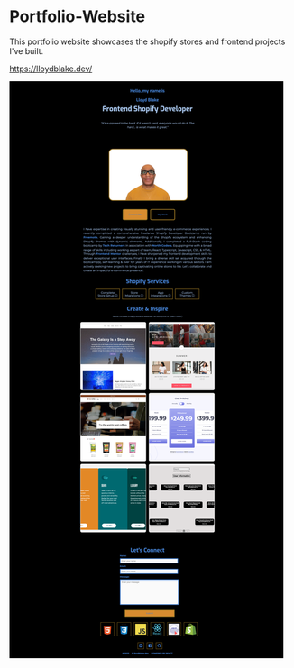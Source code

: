 # Portfolio-Website

This portfolio website showcases the shopify stores and frontend projects I've built.

https://lloydblake.dev/

![image](./portfolio-website/public/images/lloydblake.dev.png)
